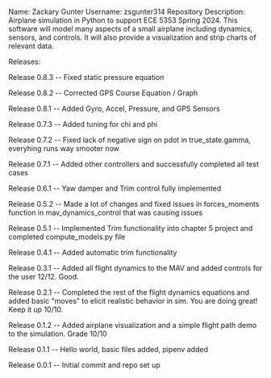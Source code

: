 Name: Zackary Gunter
Username: zsgunter314
Repository Description: Airplane simulation in Python to support ECE 5353 Spring 2024.  This software will model many aspects of a small airplane including dynamics, sensors, and controls.  It will also provide a visualization and strip charts of relevant data.

Releases:

Release 0.8.3 -- Fixed static pressure equation

Release 0.8.2 -- Corrected GPS Course Equation / Graph

Release 0.8.1 -- Added Gyro, Accel, Pressure, and GPS Sensors

Release 0.7.3 -- Added tuning for chi and phi

Release 0.7.2 -- Fixed lack of negative sign on pdot in true_state.gamma, everyhing runs way smooter now

Release 0.7.1 -- Added other controllers and successfully completed all test cases

Release 0.6.1 -- Yaw damper and Trim control fully implemented

Release 0.5.2 -- Made a lot of changes and fixed issues in forces_moments function in mav_dynamics_control that was causing issues

Release 0.5.1 -- Implemented Trim functionality into chapter 5 project and completed compute_models.py file

Release 0.4.1 -- Added automatic trim functionality

Release 0.3.1 -- Added all flight dynamics to the MAV and added controls for the user 12/12.  Good.

Release 0.2.1 -- Completed the rest of the flight dynamics equations and added basic "moves" to elicit realistic behavior in sim.  You are doing great!  Keep it up 10/10.

Release 0.1.2 -- Added airplane visualization and a simple flight path demo to the simulation. Grade 10/10

Release 0.1.1 -- Hello world, basic files added, pipenv added

Release 0.0.1 -- Initial commit and repo set up

